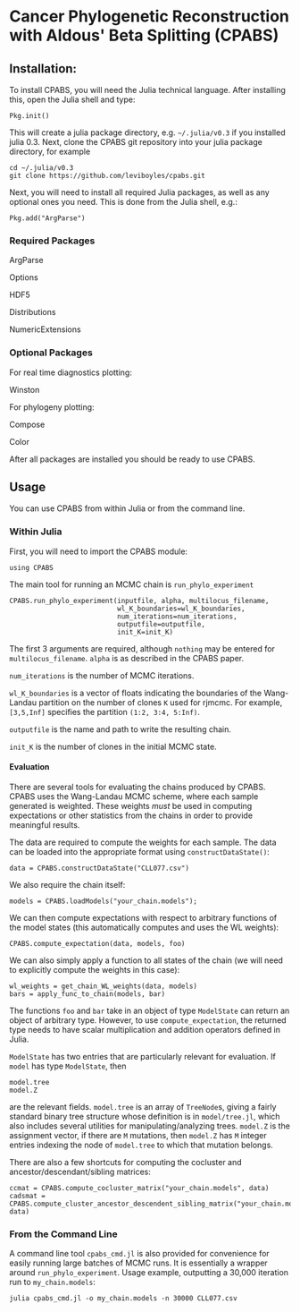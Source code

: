 # Cancer Phylogenetic Reconstruction with Aldous' Beta Splitting (CPABS)


## Installation:

To install CPABS, you will need the Julia technical language.  After installing this, open the Julia shell and type:

```
Pkg.init()
```

This will create a julia package directory, e.g. `~/.julia/v0.3` if you installed julia 0.3.  Next, clone the CPABS git repository into your julia package directory, for example

```
cd ~/.julia/v0.3
git clone https://github.com/leviboyles/cpabs.git
```

Next, you will need to install all required Julia packages, as well as any optional ones you need.  This is done from the Julia shell, e.g.:

```
Pkg.add("ArgParse")
```

### Required Packages

ArgParse

Options

HDF5

Distributions

NumericExtensions

### Optional Packages

For real time diagnostics plotting: 

Winston

For phylogeny plotting: 

Compose

Color

After all packages are installed you should be ready to use CPABS.

## Usage

You can use CPABS from within Julia or from the command line.

### Within Julia
First, you will need to import the CPABS module:
```
using CPABS
```

The main tool for running an MCMC chain is `run_phylo_experiment` 
```
CPABS.run_phylo_experiment(inputfile, alpha, multilocus_filename,
                           wl_K_boundaries=wl_K_boundaries,
                           num_iterations=num_iterations,
                           outputfile=outputfile,
                           init_K=init_K)
```
The first 3 arguments are required, although `nothing` may be entered for `multilocus_filename`.  `alpha` is as described in the CPABS paper.

`num_iterations` is the number of MCMC iterations.

`wl_K_boundaries` is a vector of floats indicating the boundaries of the Wang-Landau partition on the number of clones `K` used for rjmcmc.  For example, `[3,5,Inf]` specifies the partition `(1:2, 3:4, 5:Inf)`.

`outputfile` is the name and path to write the resulting chain.

`init_K` is the number of clones in the initial MCMC state.

#### Evaluation
There are several tools for evaluating the chains produced by CPABS.  CPABS uses the Wang-Landau MCMC scheme, where each sample generated is weighted.  These weights *must* be used in computing expectations or other statistics from the chains in order to provide meaningful results.

The data are required to compute the weights for each sample.  The data can be loaded into the appropriate format using `constructDataState()`:

```
data = CPABS.constructDataState("CLL077.csv")
```

We also require the chain itself:
```
models = CPABS.loadModels("your_chain.models");
```

We can then compute expectations with respect to arbitrary functions of the model states (this automatically computes and uses the WL weights):
```
CPABS.compute_expectation(data, models, foo)
```

We can also simply apply a function to all states of the chain (we will need to explicitly compute the weights in this case):
```
wl_weights = get_chain_WL_weights(data, models)
bars = apply_func_to_chain(models, bar) 
```

The functions `foo` and `bar` take in an object of type `ModelState` can return an object of arbitrary type.  However, to use `compute_expectation`, the returned type needs to have scalar multiplication and addition operators defined in Julia.

`ModelState` has two entries that are particularly relevant for evaluation.  If `model` has type `ModelState`, then
```
model.tree
model.Z
```
are the relevant fields.  `model.tree` is an array of `TreeNode`s, giving a fairly standard binary tree structure whose definition is in `model/tree.jl`, which also includes several utilities for manipulating/analyzing trees.  `model.Z` is the assignment vector, if there are `M` mutations, then `model.Z` has `M` integer entries indexing the node of `model.tree` to which that mutation belongs.

There are also a few shortcuts for computing the cocluster and ancestor/descendant/sibling matrices:
```
ccmat = CPABS.compute_cocluster_matrix("your_chain.models", data)
cadsmat = CPABS.compute_cluster_ancestor_descendent_sibling_matrix("your_chain.models", data)
```
 
### From the Command Line
A command line tool `cpabs_cmd.jl` is also provided for convenience for easily running large batches of MCMC runs.  It is essentially a wrapper around `run_phylo_experiment`.  Usage example, outputting a 30,000 iteration run to ``my_chain.models``:
```
julia cpabs_cmd.jl -o my_chain.models -n 30000 CLL077.csv
```
